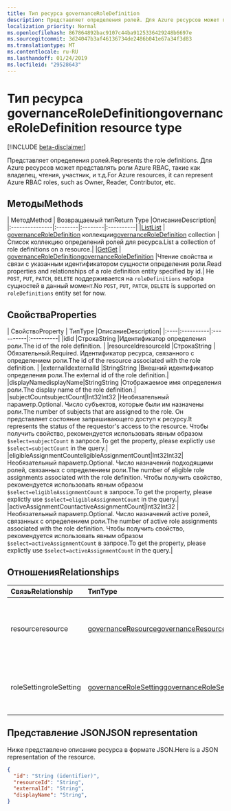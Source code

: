 ```yaml
---
title: Тип ресурса governanceRoleDefinition
description: Представляет определения ролей. Для Azure ресурсов может представлять роли Azure RBAC, такие как владелец, чтения, участник, и т.д.
localization_priority: Normal
ms.openlocfilehash: 867864892bac9107c44ba9125336429248b6697e
ms.sourcegitcommit: 3d24047b3af46136734de2486b041e67a34f3d83
ms.translationtype: MT
ms.contentlocale: ru-RU
ms.lasthandoff: 01/24/2019
ms.locfileid: "29528643"
---
```

# <a name="governanceroledefinition-resource-type"></a><span data-ttu-id="58f57-104">Тип ресурса governanceRoleDefinition</span><span class="sxs-lookup"><span data-stu-id="58f57-104">governanceRoleDefinition resource type</span></span>

[!INCLUDE [beta-disclaimer](../../includes/beta-disclaimer.md)]


<span data-ttu-id="58f57-105">Представляет определения ролей.</span><span class="sxs-lookup"><span data-stu-id="58f57-105">Represents the role definitions.</span></span> <span data-ttu-id="58f57-106">Для Azure ресурсов может представлять роли Azure RBAC, такие как владелец, чтения, участник, и т.д.</span><span class="sxs-lookup"><span data-stu-id="58f57-106">For Azure resources, it can represent Azure RBAC roles, such as Owner, Reader, Contributor, etc.</span></span>


## <a name="methods"></a><span data-ttu-id="58f57-107">Методы</span><span class="sxs-lookup"><span data-stu-id="58f57-107">Methods</span></span>

| <span data-ttu-id="58f57-108">Метод</span><span class="sxs-lookup"><span data-stu-id="58f57-108">Method</span></span>          | <span data-ttu-id="58f57-109">Возвращаемый тип</span><span class="sxs-lookup"><span data-stu-id="58f57-109">Return Type</span></span> |<span data-ttu-id="58f57-110">Описание</span><span class="sxs-lookup"><span data-stu-id="58f57-110">Description</span></span>|
|:---------------|:--------|:--------|:----------|
|[<span data-ttu-id="58f57-111">List</span><span class="sxs-lookup"><span data-stu-id="58f57-111">List</span></span>](../api/governanceroledefinition-list.md) | <span data-ttu-id="58f57-112">[governanceRoleDefinition](../resources/governanceroledefinition.md) коллекции</span><span class="sxs-lookup"><span data-stu-id="58f57-112">[governanceRoleDefinition](../resources/governanceroledefinition.md) collection</span></span> |<span data-ttu-id="58f57-113">Список коллекцию определений ролей для ресурса.</span><span class="sxs-lookup"><span data-stu-id="58f57-113">List a collection of role definitions on a resource.</span></span>|
|[<span data-ttu-id="58f57-114">Get</span><span class="sxs-lookup"><span data-stu-id="58f57-114">Get</span></span>](../api/governanceroledefinition-get.md) | [<span data-ttu-id="58f57-115">governanceRoleDefinition</span><span class="sxs-lookup"><span data-stu-id="58f57-115">governanceRoleDefinition</span></span>](../resources/governanceroledefinition.md) |<span data-ttu-id="58f57-116">Чтение свойства и связи с указанным идентификатором сущности определения роли.</span><span class="sxs-lookup"><span data-stu-id="58f57-116">Read properties and relationships of a role definition entity specified by id.</span></span>|
<span data-ttu-id="58f57-117">Не `POST`, `PUT`, `PATCH`, `DELETE` поддерживается на `roleDefinitions` набора сущностей в данный момент.</span><span class="sxs-lookup"><span data-stu-id="58f57-117">No `POST`, `PUT`, `PATCH`, `DELETE` is supported on `roleDefinitions` entity set for now.</span></span>
## <a name="properties"></a><span data-ttu-id="58f57-118">Свойства</span><span class="sxs-lookup"><span data-stu-id="58f57-118">Properties</span></span>
| <span data-ttu-id="58f57-119">Свойство</span><span class="sxs-lookup"><span data-stu-id="58f57-119">Property</span></span>  | <span data-ttu-id="58f57-120">Тип</span><span class="sxs-lookup"><span data-stu-id="58f57-120">Type</span></span>      |<span data-ttu-id="58f57-121">Описание</span><span class="sxs-lookup"><span data-stu-id="58f57-121">Description</span></span>|
|:----|:----------|:----------|:----------|
|<span data-ttu-id="58f57-122">id</span><span class="sxs-lookup"><span data-stu-id="58f57-122">id</span></span>         |<span data-ttu-id="58f57-123">Строка</span><span class="sxs-lookup"><span data-stu-id="58f57-123">String</span></span>     |<span data-ttu-id="58f57-124">Идентификатор определения роли.</span><span class="sxs-lookup"><span data-stu-id="58f57-124">The id of the role definition.</span></span> |
|<span data-ttu-id="58f57-125">resourceId</span><span class="sxs-lookup"><span data-stu-id="58f57-125">resourceId</span></span> |<span data-ttu-id="58f57-126">Строка</span><span class="sxs-lookup"><span data-stu-id="58f57-126">String</span></span>     |<span data-ttu-id="58f57-127">Обязательный.</span><span class="sxs-lookup"><span data-stu-id="58f57-127">Required.</span></span> <span data-ttu-id="58f57-128">Идентификатор ресурса, связанного с определением роли.</span><span class="sxs-lookup"><span data-stu-id="58f57-128">The id of the resource associated with the role definition.</span></span> |
|<span data-ttu-id="58f57-129">externalId</span><span class="sxs-lookup"><span data-stu-id="58f57-129">externalId</span></span>   |<span data-ttu-id="58f57-130">String</span><span class="sxs-lookup"><span data-stu-id="58f57-130">String</span></span>     |<span data-ttu-id="58f57-131">Внешний идентификатор определения роли.</span><span class="sxs-lookup"><span data-stu-id="58f57-131">The external id of the role definition.</span></span>|
|<span data-ttu-id="58f57-132">displayName</span><span class="sxs-lookup"><span data-stu-id="58f57-132">displayName</span></span>|<span data-ttu-id="58f57-133">String</span><span class="sxs-lookup"><span data-stu-id="58f57-133">String</span></span>     |<span data-ttu-id="58f57-134">Отображаемое имя определения роли.</span><span class="sxs-lookup"><span data-stu-id="58f57-134">The display name of the role definition.</span></span>|
|<span data-ttu-id="58f57-135">subjectCount</span><span class="sxs-lookup"><span data-stu-id="58f57-135">subjectCount</span></span>|<span data-ttu-id="58f57-136">Int32</span><span class="sxs-lookup"><span data-stu-id="58f57-136">Int32</span></span>     |<span data-ttu-id="58f57-137">Необязательный параметр.</span><span class="sxs-lookup"><span data-stu-id="58f57-137">Optional.</span></span> <span data-ttu-id="58f57-138">Число субъектов, которые были им назначены роли.</span><span class="sxs-lookup"><span data-stu-id="58f57-138">The number of subjects that are assigned to the role.</span></span> <span data-ttu-id="58f57-139">Он представляет состояние запрашивающего доступ к ресурсу.</span><span class="sxs-lookup"><span data-stu-id="58f57-139">It represents the status of the requestor's access to the resource.</span></span> <span data-ttu-id="58f57-140">Чтобы получить свойство, рекомендуется использовать явным образом `$select=subjectCount` в запросе.</span><span class="sxs-lookup"><span data-stu-id="58f57-140">To get the property, please explictly use `$select=subjectCount` in the query.</span></span>|
|<span data-ttu-id="58f57-141">eligibleAssignmentCount</span><span class="sxs-lookup"><span data-stu-id="58f57-141">eligibleAssignmentCount</span></span>|<span data-ttu-id="58f57-142">Int32</span><span class="sxs-lookup"><span data-stu-id="58f57-142">Int32</span></span>|<span data-ttu-id="58f57-143">Необязательный параметр.</span><span class="sxs-lookup"><span data-stu-id="58f57-143">Optional.</span></span> <span data-ttu-id="58f57-144">Число назначений подходящими ролей, связанных с определением роли.</span><span class="sxs-lookup"><span data-stu-id="58f57-144">The number of eligible role assignments associated with the role definition.</span></span> <span data-ttu-id="58f57-145">Чтобы получить свойство, рекомендуется использовать явным образом `$select=eligibleAssignmentCount` в запросе.</span><span class="sxs-lookup"><span data-stu-id="58f57-145">To get the property, please explictly use `$select=eligibleAssignmentCount` in the query.</span></span>|
|<span data-ttu-id="58f57-146">activeAssignmentCount</span><span class="sxs-lookup"><span data-stu-id="58f57-146">activeAssignmentCount</span></span>|<span data-ttu-id="58f57-147">Int32</span><span class="sxs-lookup"><span data-stu-id="58f57-147">Int32</span></span>    |<span data-ttu-id="58f57-148">Необязательный параметр.</span><span class="sxs-lookup"><span data-stu-id="58f57-148">Optional.</span></span> <span data-ttu-id="58f57-149">Число назначений active ролей, связанных с определением роли.</span><span class="sxs-lookup"><span data-stu-id="58f57-149">The number of active role assignments associated with the role definition.</span></span>  <span data-ttu-id="58f57-150">Чтобы получить свойство, рекомендуется использовать явным образом `$select=activeAssignmentCount` в запросе.</span><span class="sxs-lookup"><span data-stu-id="58f57-150">To get the property, please explictly use `$select=activeAssignmentCount` in the query.</span></span>|


## <a name="relationships"></a><span data-ttu-id="58f57-151">Отношения</span><span class="sxs-lookup"><span data-stu-id="58f57-151">Relationships</span></span>
| <span data-ttu-id="58f57-152">Связь</span><span class="sxs-lookup"><span data-stu-id="58f57-152">Relationship</span></span> | <span data-ttu-id="58f57-153">Тип</span><span class="sxs-lookup"><span data-stu-id="58f57-153">Type</span></span>   |<span data-ttu-id="58f57-154">Описание</span><span class="sxs-lookup"><span data-stu-id="58f57-154">Description</span></span>|
|:---------------|:--------|:----------|
|<span data-ttu-id="58f57-155">resource</span><span class="sxs-lookup"><span data-stu-id="58f57-155">resource</span></span>|[<span data-ttu-id="58f57-156">governanceResource</span><span class="sxs-lookup"><span data-stu-id="58f57-156">governanceResource</span></span>](../resources/governanceresource.md)|<span data-ttu-id="58f57-157">Только для чтения.</span><span class="sxs-lookup"><span data-stu-id="58f57-157">Read-only.</span></span> <span data-ttu-id="58f57-158">Связанные ресурсов для определения роли.</span><span class="sxs-lookup"><span data-stu-id="58f57-158">The associated resource for the role definition.</span></span>|
|<span data-ttu-id="58f57-159">roleSetting</span><span class="sxs-lookup"><span data-stu-id="58f57-159">roleSetting</span></span>|[<span data-ttu-id="58f57-160">governanceRoleSetting</span><span class="sxs-lookup"><span data-stu-id="58f57-160">governanceRoleSetting</span></span>](../resources/governancerolesetting.md)|<span data-ttu-id="58f57-161">Параметр связанных ролей для определения роли.</span><span class="sxs-lookup"><span data-stu-id="58f57-161">The associated role setting for the role definition.</span></span>|

## <a name="json-representation"></a><span data-ttu-id="58f57-162">Представление JSON</span><span class="sxs-lookup"><span data-stu-id="58f57-162">JSON representation</span></span>

<span data-ttu-id="58f57-163">Ниже представлено описание ресурса в формате JSON.</span><span class="sxs-lookup"><span data-stu-id="58f57-163">Here is a JSON representation of the resource.</span></span>

<!-- {
  "blockType": "resource",
  "optionalProperties": [

  ],
  "@odata.type": "microsoft.graph.governanceRoleDefinition"
}-->

```json
{
  "id": "String (identifier)",
  "resourceId": "String",
  "externalId": "String",
  "displayName": "String",
}

```

<!-- uuid: 8fcb5dbc-d5aa-4681-8e31-b001d5168d79
2015-10-25 14:57:30 UTC -->
<!--
{
  "type": "#page.annotation",
  "description": "governanceRoleDefinition",
  "keywords": "",
  "section": "documentation",
  "tocPath": "",
  "suppressions": [
    "Error: /api-reference/beta/resources/governanceroledefinition.md:\r\n      Exception processing links.\r\n    System.ArgumentException: Link Definition was null. Link text: !INCLUDE [beta-disclaimer](../../includes/beta-disclaimer.md)\r\n      at ApiDoctor.Validation.DocFile.get_LinkDestinations()\r\n      at ApiDoctor.Validation.DocSet.ValidateLinks(Boolean includeWarnings, String[] relativePathForFiles, IssueLogger issues, Boolean requireFilenameCaseMatch, Boolean printOrphanedFiles)"
  ]
}
-->

